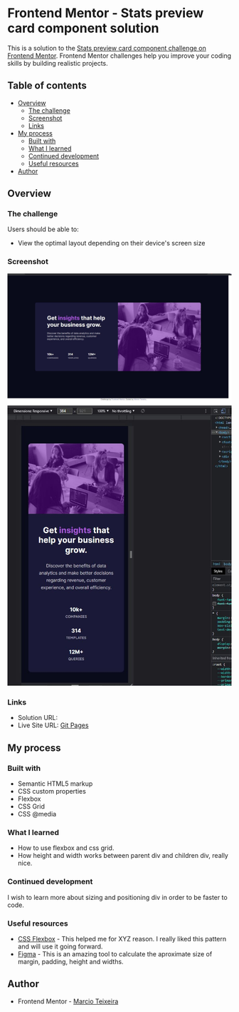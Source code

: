 # Frontend Mentor - Stats preview card component solution

This is a solution to the [Stats preview card component challenge on Frontend Mentor](https://www.frontendmentor.io/challenges/stats-preview-card-component-8JqbgoU62). Frontend Mentor challenges help you improve your coding skills by building realistic projects. 

## Table of contents

- [Overview](#overview)
  - [The challenge](#the-challenge)
  - [Screenshot](#screenshot)
  - [Links](#links)
- [My process](#my-process)
  - [Built with](#built-with)
  - [What I learned](#what-i-learned)
  - [Continued development](#continued-development)
  - [Useful resources](#useful-resources)
- [Author](#author)

## Overview

### The challenge

Users should be able to:

- View the optimal layout depending on their device's screen size

### Screenshot

![](screenshot/desktop.jpg)
![](screenshot/mobile.jpg)

### Links

- Solution URL: [](https://your-solution-url.com)
- Live Site URL: [Git Pages](https://marcioufrj.github.io/challenge-newbie-stats-preview-card/)

## My process

### Built with

- Semantic HTML5 markup
- CSS custom properties
- Flexbox
- CSS Grid
- CSS @media

### What I learned

- How to use flexbox and css grid.
- How height and width works between parent div and children div, really nice.

### Continued development

I wish to learn more about sizing and positioning div in order to be faster to code.

### Useful resources

- [CSS Flexbox](https://css-tricks.com/snippets/css/a-guide-to-flexbox/) - This helped me for XYZ reason. I really liked this pattern and will use it going forward.
- [Figma](figma.com/) - This is an amazing tool to calculate the aproximate size of margin, padding, height and widths.

## Author

- Frontend Mentor - [Marcio Teixeira](https://www.frontendmentor.io/profile/marcioUfrj)